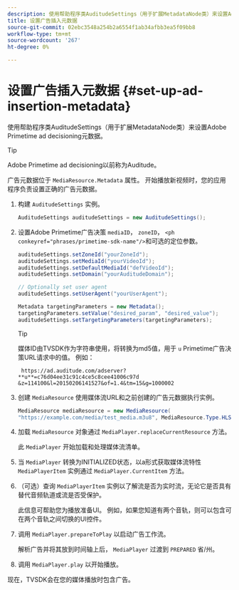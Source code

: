```yaml
---
description: 使用帮助程序类AuditudeSettings（用于扩展MetadataNode类）来设置Adobe Primetime ad decisioning元数据。
title: 设置广告插入元数据
source-git-commit: 02ebc3548a254b2a6554f1ab34afbb3ea5f09bb8
workflow-type: tm+mt
source-wordcount: '267'
ht-degree: 0%

---
```


# 设置广告插入元数据 {#set-up-ad-insertion-metadata}

使用帮助程序类AuditudeSettings（用于扩展MetadataNode类）来设置Adobe Primetime ad decisioning元数据。

>[!TIP]
>
>Adobe Primetime ad decisioning以前称为Auditude。

广告元数据位于 `MediaResource.Metadata` 属性。 开始播放新视频时，您的应用程序负责设置正确的广告元数据。

1. 构建 `AuditudeSettings` 实例。

   ```java
   AuditudeSettings auditudeSettings = new AuditudeSettings();
   ```

1. 设置Adobe Primetime广告决策 `mediaID`， `zoneID`， `<ph conkeyref="phrases/primetime-sdk-name"/>`和可选的定位参数。

   ```java
   auditudeSettings.setZoneId("yourZoneId"); 
   auditudeSettings.setMediaId("yourVideoId"); 
   auditudeSettings.setDefaultMediaId("defVideoId"); 
   auditudeSettings.setDomain("yourAuditudeDomain"); 
   
   // Optionally set user agent  
   auditudeSettings.setUserAgent("yourUserAgent"); 
   
   Metadata targetingParameters = new Metadata(); 
   targetingParameters.setValue("desired_param", "desired_value"); 
   auditudeSettings.setTargetingParameters(targetingParameters);
   ```

   >[!TIP]
   >
   >媒体ID由TVSDK作为字符串使用，将转换为md5值，用于 `u` Primetime广告决策URL请求中的值。 例如：
   >
   >
   >` https://ad.auditude.com/adserver? **u**=c76d04ee31c91c4ce5c8cee41006c97d &z=114100&l=20150206141527&of=1.4&tm=15&g=1000002`

1. 创建 `MediaResource` 使用媒体流URL和之前创建的广告元数据执行实例。

   ```java
   MediaResource mediaResource = new MediaResource( 
   "https://example.com/media/test_media.m3u8", MediaResource.Type.HLS, Metadata);
   ```

1. 加载 `MediaResource` 对象通过 `MediaPlayer.replaceCurrentResource` 方法。

   此 `MediaPlayer` 开始加载和处理媒体流清单。

1. 当 `MediaPlayer` 转换为INITIALIZED状态，以a形式获取媒体流特性 `MediaPlayerItem` 实例通过 `MediaPlayer.CurrentItem` 方法。
1. （可选）查询 `MediaPlayerItem` 实例以了解流是否为实时流，无论它是否具有替代音频轨道或流是否受保护。

   此信息可帮助您为播放准备UI。 例如，如果您知道有两个音轨，则可以包含可在两个音轨之间切换的UI控件。

1. 调用 `MediaPlayer.prepareToPlay` 以启动广告工作流。

   解析广告并将其放到时间轴上后， `MediaPlayer` 过渡到 `PREPARED` 省/州。
1. 调用 `MediaPlayer.play` 以开始播放。

现在，TVSDK会在您的媒体播放时包含广告。
